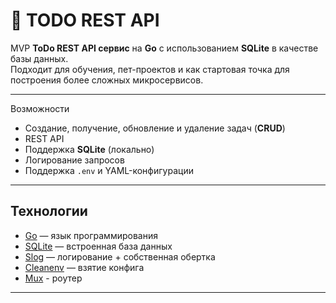 # 📝 TODO REST API

MVP **ToDo REST API сервис** на **Go** с использованием **SQLite** в качестве базы данных.  
Подходит для обучения, пет-проектов и как стартовая точка для построения более сложных микросервисов.

---
Возможности

- Создание, получение, обновление и удаление задач (**CRUD**)
- REST API 
- Поддержка **SQLite** (локально)
- Логирование запросов
- Поддержка `.env` и YAML-конфигурации

---

## Технологии

- [Go](https://golang.org/) — язык программирования  
- [SQLite](https://www.sqlite.org/) — встроенная база данных  
- [Slog](https://pkg.go.dev/log/slog) — логирование + собственная обертка
- [Cleanenv](https://github.com/ilyakaznacheev/cleanenv) — взятие конфига 
- [Mux](https://github.com/gorilla/mux) - роутер

---
